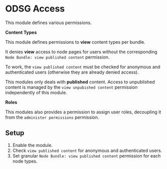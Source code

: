 ODSG Access
===========

This module defines various permissions.

**Content Types**

This module defines permissions to **view** content types per bundle.

It denies **view** access to node pages for users without the corresponding
`Node Bundle: view published content` permission.

To work, the `view published content` must be checked for anonymous and
authenticated users (otherwise they are already denied access).

This modules only deals with **published** content. Access to unpublished
content is managed by the `view unpubished content` permission independently
of this module.

**Roles**

This modules also provides a permission to assign user roles, decoupling it
from the `administer permissions` permission.

Setup
-----

1. Enable the module.
2. Check `view published content` for anonymous and authenticated users.
3. Set granular `Node Bundle: view published content` permission for each node
   types.
